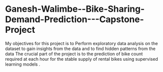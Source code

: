 # Ganesh-Walimbe--Bike-Sharing-Demand-Prediction---Capstone-Project
My  objectives for this project is to
Perform exploratory data analysis on the dataset to gain insights from the data and to find hidden patterns from the data 
The crucial part of the project is to the prediction of bike count required at each hour for the stable supply of rental bikes using supervised learning models .

